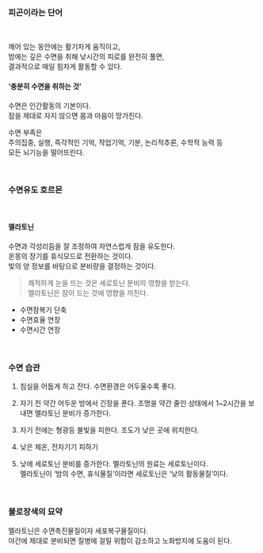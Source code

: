 
### 피곤이라는 단어
 
<br>

깨어 있는 동안에는 활기차게 움직이고,<br>
밤에는 깊은 수면을 취해 낮시간의 피로를 완전히 풀면,<br>
결과적으로 매일 힘차게 활동할 수 있다.<br>

#### ‘충분히 수면을 취하는 것’<br>
수면은 인간활동의 기본이다.<br>
잠을 제대로 자지 않으면 몸과 마음이 망가진다.<br>

수면 부족은<br>
주의집중, 실행, 즉각적인 기억, 작업기억, 기분, 논리적추론, 수학적 능력 등<br>
모든 뇌기능을 떨어뜨린다.<br>

<br>

### 수면유도 호르몬

<br>

#### 멜라토닌

수면과 각성리듬을 잘 조정하여 자연스럽게 잠을 유도한다.<br>
온몽의 장기를 휴식모드로 전환하는 것이다.<br>
빛의 양 정보를 바탕으로 분비량을 결정하는 것이다.<br>

> 쾌적하게 눈을 뜨는 것은 세로토닌 분비의 영향을 받는다.<br>
> 멜라토닌은 잠이 드는 것에 영향을 끼친다.<br>

- 수면잠복기 단축
- 수면효율 연장
- 수면시간 연장

<br>

### 수면 습관

1. 침실을 어둡게 하고 잔다.
수면환경은 어두울수록 좋다.

2. 자기 전 약간 어두운 방에서 긴장을 푼다.
조명을 약간 줄인 상태에서 1~2시간을 보내면 멜라토닌 분비가 증가한다.

3. 자기 전에는 형광등 불빛을 피한다.
조도가 낮은 곳에 위치한다.

4. 낮은 체온, 전자기기 피하기

5. 낮에 세로토닌 분비를 증가한다.
멜라토닌의 원료는 세로토닌이다.<br>
멜라토닌이 ‘밤의 수면, 휴식물질’이라면 세로토닌은 ‘낮의 활동물질’이다.

<br>

### 불로장색의 묘약

멜라토닌은 수면촉진물질이자 세포복구물질이다.<br>
야간에 제대로 분비되면 질병에 걸릴 위험이 감소하고 노화방지에 도움이 된다.<br>
